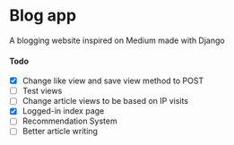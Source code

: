 # Blog app
A blogging website inspired on Medium made with Django <br>

####  Todo
- [x] Change like view and save view method to POST
- [ ] Test views
- [ ] Change article views to be based on IP visits
- [X] Logged-in index page
- [ ] Recommendation System
- [ ] Better article writing